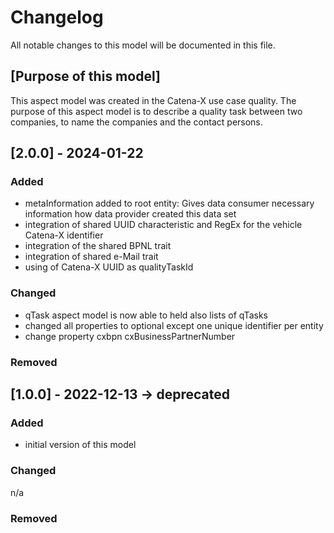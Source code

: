 # Changelog
All notable changes to this model will be documented in this file.

## [Purpose of this model]
This aspect model was created in the Catena-X use case quality. The purpose of this aspect model is to describe a quality task between two companies, to name the companies and the contact persons.

## [2.0.0] - 2024-01-22
### Added
- metaInformation added to root entity: Gives data consumer necessary information how data provider created this data set
- integration of shared UUID characteristic and RegEx for the vehicle Catena-X identifier
- integration of the shared BPNL trait
- integration of shared e-Mail trait
- using of Catena-X UUID as qualityTaskId

### Changed
- qTask aspect model is now able to held also lists of qTasks
- changed all properties to optional except one unique identifier per entity
- change property cxbpn cxBusinessPartnerNumber

### Removed

## [1.0.0] - 2022-12-13 -> deprecated
### Added
- initial version of this model

### Changed
n/a

### Removed